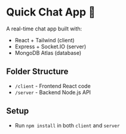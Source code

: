# Quick Chat App 💬

A real-time chat app built with:
- React + Tailwind (client)
- Express + Socket.IO (server)
- MongoDB Atlas (database)

## Folder Structure
- `/client` - Frontend React code
- `/server` - Backend Node.js API

## Setup
- Run `npm install` in both `client` and `server`
